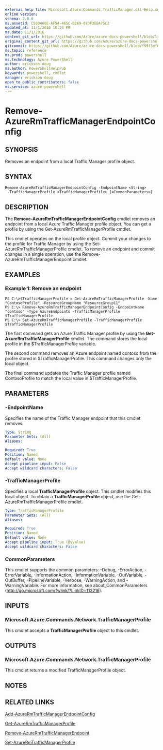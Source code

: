 ```yaml
---
external help file: Microsoft.Azure.Commands.TrafficManager.dll-Help.xml
online version: 
schema: 2.0.0
ms.assetid: C500460E-AF54-465C-B269-07DF3EBA75C2
updated_at: 11/1/2016 10:24 PM
ms.date: 11/1/2016
content_git_url: https://github.com/Azure/azure-docs-powershell/blob/live/azureps-cmdlets-docs/ResourceManager/AzureRM.TrafficManager/v2.1.0/Remove-AzureRmTrafficManagerEndpointConfig.md
original_content_git_url: https://github.com/Azure/azure-docs-powershell/blob/live/azureps-cmdlets-docs/ResourceManager/AzureRM.TrafficManager/v2.1.0/Remove-AzureRmTrafficManagerEndpointConfig.md
gitcommit: https://github.com/Azure/azure-docs-powershell/blob/f59f3ef60bc592383812213e69fd77ba950759ed/azureps-cmdlets-docs/ResourceManager/AzureRM.TrafficManager/v2.1.0/Remove-AzureRmTrafficManagerEndpointConfig.md
ms.topic: reference
ms.prod: powershell
ms.technology: Azure PowerShell
author: erickson-doug
ms.author: PowerShellHelpPub
keywords: powershell, cmdlet
manager: erickson-doug
open_to_public_contributors: false
ms.service: azure-powershell
---
```


# Remove-AzureRmTrafficManagerEndpointConfig

## SYNOPSIS
Removes an endpoint from a local Traffic Manager profile object.

## SYNTAX

```
Remove-AzureRmTrafficManagerEndpointConfig -EndpointName <String>
 -TrafficManagerProfile <TrafficManagerProfile> [<CommonParameters>]
```

## DESCRIPTION
The **Remove-AzureRmTrafficManagerEndpointConfig** cmdlet removes an endpoint from a local Azure Traffic Manager profile object.
You can get a profile by using the Get-AzureRmTrafficManagerProfile cmdlet.

This cmdlet operates on the local profile object.
Commit your changes to the profile for Traffic Manager by using the Set-AzureRmTrafficManagerProfile cmdlet.
To remove an endpoint and commit changes in a single operation, use the Remove-AzureRmTrafficManagerEndpoint cmdlet.

## EXAMPLES

### Example 1: Remove an endpoint
```
PS C:\>$TrafficManagerProfile = Get-AzureRmTrafficManagerProfile -Name "ContosoProfile" -ResourceGroupName "ResourceGroup11"
PS C:\> Remove-AzureRmTrafficManagerEndpointConfig -EndpointName "contoso" -Type AzureEndpoints -TrafficManagerProfile $TrafficManagerProfile 
PS C:\> Set-AzureRmTrafficManagerProfile -TrafficManagerProfile $TrafficManagerProfile
```

The first command gets an Azure Traffic Manager profile by using the **Get-AzureRmTrafficManagerProfile** cmdlet.
The command stores the local profile in the $TrafficManagerProfile variable.

The second command removes an Azure endpoint named contoso from the profile stored in $TrafficManagerProfile.
This command changes only the local object.

The final command updates the Traffic Manager profile named ContosoProfile to match the local value in $TrafficManagerProfile.

## PARAMETERS

### -EndpointName
Specifies the name of the Traffic Manager endpoint that this cmdlet removes.

```yaml
Type: String
Parameter Sets: (All)
Aliases: 

Required: True
Position: Named
Default value: None
Accept pipeline input: False
Accept wildcard characters: False
```

### -TrafficManagerProfile
Specifies a local **TrafficManagerProfile** object.
This cmdlet modifies this local object.
To obtain a **TrafficManagerProfile** object, use the Get-AzureRmTrafficManagerProfile cmdlet.

```yaml
Type: TrafficManagerProfile
Parameter Sets: (All)
Aliases: 

Required: True
Position: Named
Default value: None
Accept pipeline input: True (ByValue)
Accept wildcard characters: False
```

### CommonParameters
This cmdlet supports the common parameters: -Debug, -ErrorAction, -ErrorVariable, -InformationAction, -InformationVariable, -OutVariable, -OutBuffer, -PipelineVariable, -Verbose, -WarningAction, and -WarningVariable. For more information, see about_CommonParameters (http://go.microsoft.com/fwlink/?LinkID=113216).

## INPUTS

### Microsoft.Azure.Commands.Network.TrafficManagerProfile
This cmdlet accepts a **TrafficManagerProfile** object to this cmdlet.

## OUTPUTS

### Microsoft.Azure.Commands.Network.TrafficManagerProfile
This cmdlet returns a modified TrafficManagerProfile object.

## NOTES

## RELATED LINKS

[Add-AzureRmTrafficManagerEndpointConfig](xref:ResourceManager/AzureRM.TrafficManager/v2.1.0/Add-AzureRmTrafficManagerEndpointConfig.md)

[Get-AzureRmTrafficManagerProfile](xref:ResourceManager/AzureRM.TrafficManager/v2.1.0/Get-AzureRmTrafficManagerProfile.md)

[Remove-AzureRmTrafficManagerEndpoint](xref:ResourceManager/AzureRM.TrafficManager/v2.1.0/Remove-AzureRmTrafficManagerEndpoint.md)

[Set-AzureRmTrafficManagerProfile](xref:ResourceManager/AzureRM.TrafficManager/v2.1.0/Set-AzureRmTrafficManagerProfile.md)


